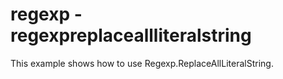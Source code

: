 # regexp - regexpreplaceallliteralstring

This example shows how to use Regexp.ReplaceAllLiteralString.
